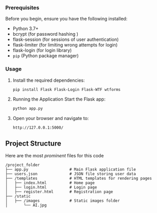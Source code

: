 ### Prerequisites
Before you begin, ensure you have the following installed:
- Python 3.7+
- bcrypt   (for password hashing )
- flask-session (for sessions of user authentication)
- flask-limiter (for limiting wrong attempts for login)
- flask-login (for login library)
- `pip` (Python package manager)

### Usage
1. Install the required dependencies:
   ```bash
   pip install Flask Flask-Login Flask-WTF wtforms

2. Running the Application
Start the Flask app:

   ```bash
   python app.py
   
3. Open your browser and navigate to:
   ```
   http://127.0.0.1:5000/
   ```

## Project Structure
Here are the most *prominent* files for this code
   ```
   /project_folder
   ├── app.py                  # Main Flask application file
   ├── users.json              # JSON file storing user data
   ├── /templates              # HTML templates for rendering pages
   │   ├── index.html          # Home page
   │   ├── login.html          # Login page
   │   ├── register.html       # Registration page
   ├── /static
   │   ├── /images             # Static images folder
   │       └── AI.jpg
```
